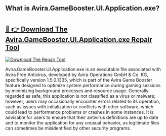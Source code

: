 ## What is Avira.GameBooster.UI.Application.exe? 

# <h2><a href="https://exedetect.com/download.php?Avira.GameBooster.UI.Application.exe">🔗 👉 Download The Avira.GameBooster.UI.Application.exe Repair Tool</a></h2>

[![Download The Repair Tool](https://exedetect.com/download-button.jpg)](https://exedetect.com/download.php?Avira.GameBooster.UI.Application.exe)

Avira.GameBooster.UI.Application.exe is an executable file associated with Avira Free Antivirus, developed by Avira Operations GmbH & Co. KG, specifically version 1.5.0.1335, which is part of the Avira Game Booster feature designed to optimize system performance during gaming sessions by minimizing background processes and resource usage. Generally regarded as safe, this application is not classified as a virus or malware; however, users may occasionally encounter errors related to its operation, such as issues with initialization or conflicts with other software, which could lead to performance problems or crashes in some instances. It is advisable for users to ensure that their antivirus definitions are up to date and to monitor the application for any unusual behavior, as legitimate files can sometimes be misidentified by other security programs.